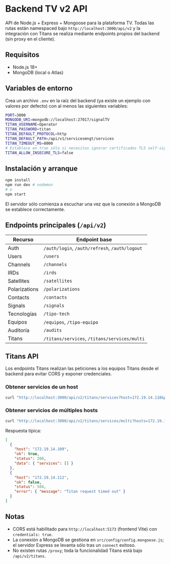 # Backend TV v2 API

API de Node.js + Express + Mongoose para la plataforma TV. Todas las rutas están namespaced bajo `http://localhost:3000/api/v2` y la integración con Titans se realiza mediante endpoints propios del backend (sin proxy en el cliente).

## Requisitos

- Node.js 18+
- MongoDB (local o Atlas)

## Variables de entorno

Crea un archivo `.env` en la raíz del backend (ya existe un ejemplo con valores por defecto) con al menos las siguientes variables:

```bash
PORT=3000
MONGODB_URI=mongodb://localhost:27017/signalTV
TITAN_USERNAME=Operator
TITAN_PASSWORD=titan
TITAN_DEFAULT_PROTOCOL=http
TITAN_DEFAULT_PATH=/api/v1/servicesmngt/services
TITAN_TIMEOUT_MS=8000
# Establece en true sólo si necesitas ignorar certificados TLS self-signed
TITAN_ALLOW_INSECURE_TLS=false
```

## Instalación y arranque

```bash
npm install
npm run dev # nodemon
# o
npm start
```

El servidor sólo comienza a escuchar una vez que la conexión a MongoDB se establece correctamente.

## Endpoints principales (`/api/v2`)

| Recurso        | Endpoint base              |
|----------------|----------------------------|
| Auth           | `/auth/login`, `/auth/refresh`, `/auth/logout` |
| Users          | `/users`                    |
| Channels       | `/channels`                 |
| IRDs           | `/irds`                     |
| Satellites     | `/satellites`               |
| Polarizations  | `/polarizations`            |
| Contacts       | `/contacts`                 |
| Signals        | `/signals`                  |
| Tecnologías    | `/tipo-tech`                |
| Equipos        | `/equipos`, `/tipo-equipo`  |
| Auditoría      | `/audits`                   |
| Titans         | `/titans/services`, `/titans/services/multi` |

## Titans API

Los endpoints Titans realizan las peticiones a los equipos Titans desde el backend para evitar CORS y exponer credenciales.

### Obtener servicios de un host

```bash
curl "http://localhost:3000/api/v2/titans/services?host=172.19.14.118&path=/api/v1/servicesmngt/services"
```

### Obtener servicios de múltiples hosts

```bash
curl "http://localhost:3000/api/v2/titans/services/multi?hosts=172.19.14.109,172.19.14.112&path=/api/v1/servicesmngt/services"
```

Respuesta típica:

```json
[
  {
    "host": "172.19.14.109",
    "ok": true,
    "status": 200,
    "data": { "services": [] }
  },
  {
    "host": "172.19.14.112",
    "ok": false,
    "status": 504,
    "error": { "message": "Titan request timed out" }
  }
]
```

## Notas

- CORS está habilitado para `http://localhost:5173` (frontend Vite) con `credentials: true`.
- La conexión a MongoDB se gestiona en `src/config/config.mongoose.js`; el servidor Express se levanta sólo tras un `connect` exitoso.
- No existen rutas `/proxy`; toda la funcionalidad Titans está bajo `/api/v2/titans`.
